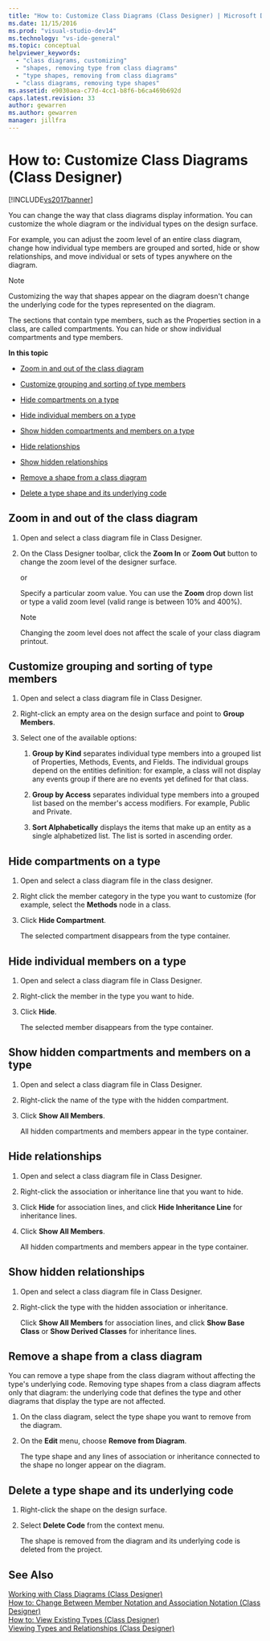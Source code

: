 ```yaml
---
title: "How to: Customize Class Diagrams (Class Designer) | Microsoft Docs"
ms.date: 11/15/2016
ms.prod: "visual-studio-dev14"
ms.technology: "vs-ide-general"
ms.topic: conceptual
helpviewer_keywords: 
  - "class diagrams, customizing"
  - "shapes, removing type from class diagrams"
  - "type shapes, removing from class diagrams"
  - "class diagrams, removing type shapes"
ms.assetid: e9030aea-c77d-4cc1-b8f6-b6ca469b692d
caps.latest.revision: 33
author: gewarren
ms.author: gewarren
manager: jillfra
---
```

# How to: Customize Class Diagrams (Class Designer)
[!INCLUDE[vs2017banner](../includes/vs2017banner.md)]

You can change the way that class diagrams display information. You can customize the whole diagram or the individual types on the design surface.  
  
 For example, you can adjust the zoom level of an entire class diagram, change how individual type members are grouped and sorted, hide or show relationships, and move individual or sets of types anywhere on the diagram.  
  
> [!NOTE]
>  Customizing the way that shapes appear on the diagram doesn't change the underlying code for the types represented on the diagram.  
  
 The sections that contain type members, such as the Properties section in a class, are called compartments. You can hide or show individual compartments and type members.  
  
 **In this topic**  
  
-   [Zoom in and out of the class diagram](../ide/how-to-customize-class-diagrams-class-designer.md#ZoomInOut)  
  
-   [Customize grouping and sorting of type members](../ide/how-to-customize-class-diagrams-class-designer.md#CustomizeGroupingSorting)  
  
-   [Hide compartments on a type](../ide/how-to-customize-class-diagrams-class-designer.md#HideCompartments)  
  
-   [Hide individual members on a type](../ide/how-to-customize-class-diagrams-class-designer.md#HideMembers)  
  
-   [Show hidden compartments and members on a type](../ide/how-to-customize-class-diagrams-class-designer.md#DisplayHiddenCompartmentsAndMemberrs)  
  
-   [Hide relationships](../ide/how-to-customize-class-diagrams-class-designer.md#HideAssociationAndInheritance)  
  
-   [Show hidden relationships](../ide/how-to-customize-class-diagrams-class-designer.md#DisplayAssociationAndInheritance)  
  
-   [Remove a shape from a class diagram](../ide/how-to-customize-class-diagrams-class-designer.md#RemoveCodeAndShape)  
  
-   [Delete a type shape and its underlying code](../ide/how-to-customize-class-diagrams-class-designer.md#DeleteTypeShapeAndCode)  
  
##  <a name="ZoomInOut"></a> Zoom in and out of the class diagram  
  
1. Open and select a class diagram file in Class Designer.  
  
2. On the Class Designer toolbar, click the **Zoom In** or **Zoom Out** button to change the zoom level of the designer surface.  
  
     or  
  
     Specify a particular zoom value. You can use the **Zoom** drop down list or type a valid zoom level (valid range is between 10% and 400%).  
  
    > [!NOTE]
    >  Changing the zoom level does not affect the scale of your class diagram printout.  
  
##  <a name="CustomizeGroupingSorting"></a> Customize grouping and sorting of type members  
  
1. Open and select a class diagram file in Class Designer.  
  
2. Right-click an empty area on the design surface and point to **Group Members**.  
  
3. Select one of the available options:  
  
    1.  **Group by Kind** separates individual type members into a grouped list of Properties, Methods, Events, and Fields. The individual groups depend on the entities definition: for example, a class will not display any events group if there are no events yet defined for that class.  
  
    2.  **Group by Access** separates individual type members into a grouped list based on the member's access modifiers. For example, Public and Private.  
  
    3.  **Sort Alphabetically** displays the items that make up an entity as a single alphabetized list. The list is sorted in ascending order.  
  
##  <a name="HideCompartments"></a> Hide compartments on a type  
  
1. Open and select a class diagram file in the class designer.  
  
2. Right click the member category in the type you want to customize (for example, select the **Methods** node in a class.  
  
3. Click **Hide Compartment**.  
  
     The selected compartment disappears from the type container.  
  
##  <a name="HideMembers"></a> Hide individual members on a type  
  
1. Open and select a class diagram file in Class Designer.  
  
2. Right-click the member in the type you want to hide.  
  
3. Click **Hide**.  
  
     The selected member disappears from the type container.  
  
##  <a name="DisplayHiddenCompartmentsAndMemberrs"></a> Show hidden compartments and members on a type  
  
1. Open and select a class diagram file in Class Designer.  
  
2. Right-click the name of the type with the hidden compartment.  
  
3. Click **Show All Members**.  
  
     All hidden compartments and members appear in the type container.  
  
##  <a name="HideAssociationAndInheritance"></a> Hide relationships  
  
1. Open and select a class diagram file in Class Designer.  
  
2. Right-click the association or inheritance line that you want to hide.  
  
3. Click **Hide** for association lines, and click **Hide Inheritance Line** for inheritance lines.  
  
4. Click **Show All Members**.  
  
     All hidden compartments and members appear in the type container.  
  
##  <a name="DisplayAssociationAndInheritance"></a> Show hidden relationships  
  
1. Open and select a class diagram file in Class Designer.  
  
2. Right-click the type with the hidden association or inheritance.  
  
   Click **Show All Members** for association lines, and click **Show Base Class** or **Show Derived Classes** for inheritance lines.  
  
##  <a name="RemoveCodeAndShape"></a> Remove a shape from a class diagram  
 You can remove a type shape from the class diagram without affecting the type's underlying code. Removing type shapes from a class diagram affects only that diagram: the underlying code that defines the type and other diagrams that display the type are not affected.  
  
1. On the class diagram, select the type shape you want to remove from the diagram.  
  
2. On the **Edit** menu, choose **Remove from Diagram**.  
  
     The type shape and any lines of association or inheritance connected to the shape no longer appear on the diagram.  
  
##  <a name="DeleteTypeShapeAndCode"></a> Delete a type shape and its underlying code  
  
1. Right-click the shape on the design surface.  
  
2. Select **Delete Code** from the context menu.  
  
     The shape is removed from the diagram and its underlying code is deleted from the project.  
  
## See Also  
 [Working with Class Diagrams (Class Designer)](../ide/working-with-class-diagrams-class-designer.md)   
 [How to: Change Between Member Notation and Association Notation (Class Designer)](../ide/how-to-change-between-member-notation-and-association-notation-class-designer.md)   
 [How to: View Existing Types (Class Designer)](../ide/how-to-view-existing-types-class-designer.md)   
 [Viewing Types and Relationships (Class Designer)](../ide/viewing-types-and-relationships-class-designer.md)
